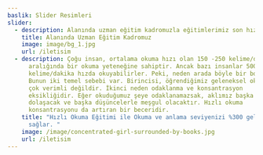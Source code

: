 ```yaml
---
baslik: Slider Resimleri
slider:
  - description: Alanında uzman eğitim kadromuzla eğitimlerimiz son hız devam ediyor.
    title: Alanında Uzman Eğitim Kadromuz
    image: image/bg_1.jpg
    url: /iletisim
  - description: Çoğu insan, ortalama okuma hızı olan 150 -250 kelime/dakika
      aralığında bir okuma yeteneğine sahiptir. Ancak bazı insanlar 500 – 800
      kelime/dakika hızda okuyabilirler. Peki, neden arada böyle bir boşluk var?
      Bunun iki temel sebebi var. Birincisi, öğrendiğimiz geleneksel okuma tarzı
      çok verimli değildir. İkinci neden odaklanma ve konsantrasyon
      eksikliğidir. Eğer okuduğumuz şeye odaklanamazsak, aklımız başka yerlerde
      dolaşacak ve başka düşüncelerle meşgul olacaktır. Hızlı okuma
      konsantrasyonu da artıran bir beceridir.
    title: "Hızlı Okuma Eğitimi ile Okuma ve anlama seviyenizi %300 geliştirmenizi
      sağlar. "
    image: /image/concentrated-girl-surrounded-by-books.jpg
    url: /iletisim
---
```

